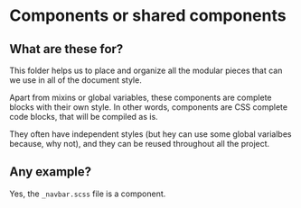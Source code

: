 # Components or shared components
## What are these for?

This folder helps us to place and organize all the modular pieces that can we use in all of the document style.

Apart from mixins or global variables, these components are complete blocks with their own style. In other words, components are CSS complete code blocks, that will be compiled as is.

They often have independent styles (but hey can use some global varialbes because, why not), and they can be reused throughout all the project.

## Any example?
Yes, the `_navbar.scss` file is a component.